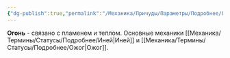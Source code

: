 ```yaml
---
{"dg-publish":true,"permalink":"/Механика/Причуды/Параметры/Подробнее/Группы причуд/Группа - Огонь/","noteIcon":"","created":"2025-09-07T13:19:24.597+03:00","updated":"2025-09-05T14:20:02.526+03:00"}
---
```




**Огонь** - связано с пламенем и теплом. Основные механики [[Механика/Термины/Статусы/Подробнее/Иней\|Иней]] и [[Механика/Термины/Статусы/Подробнее/Ожог\|Ожог]]. 
